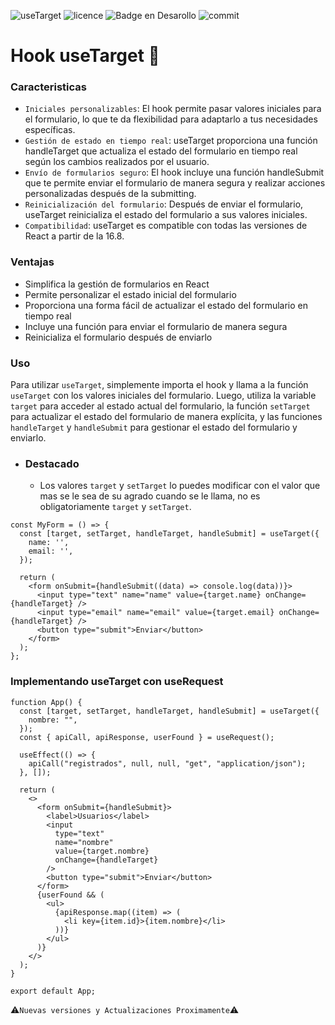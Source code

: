 ![useTarget](https://github.com/user-attachments/assets/fcdef414-d99f-49ae-8370-3b288d8b6fad)
![licence](https://img.shields.io/github/license/GianfrancoD/useTarget)
![Badge en Desarollo](https://img.shields.io/badge/Status-En%20Desarrollo-green)
![commit](https://img.shields.io/github/commits-since/GianfrancoD/useRequest/1.0.0)

# Hook useTarget 📝

### Caracteristicas

- `Iniciales personalizables`: El hook permite pasar valores iniciales para el formulario, lo que te da flexibilidad para adaptarlo a tus necesidades específicas.
- `Gestión de estado en tiempo real`: useTarget proporciona una función handleTarget que actualiza el estado del formulario en tiempo real según los cambios realizados por el usuario.
- `Envío de formularios seguro`: El hook incluye una función handleSubmit que te permite enviar el formulario de manera segura y realizar acciones personalizadas después de la submitting.
- `Reinicialización del formulario`: Después de enviar el formulario, useTarget reinicializa el estado del formulario a sus valores iniciales.
- `Compatibilidad`: useTarget es compatible con todas las versiones de React a partir de la 16.8.

### Ventajas

- Simplifica la gestión de formularios en React
- Permite personalizar el estado inicial del formulario
- Proporciona una forma fácil de actualizar el estado del formulario en tiempo real
- Incluye una función para enviar el formulario de manera segura
- Reinicializa el formulario después de enviarlo

### Uso

Para utilizar `useTarget`, simplemente importa el hook y llama a la función `useTarget` con los valores iniciales del formulario. Luego, utiliza la variable `target` para acceder al estado actual del formulario, la función `setTarget` para actualizar el estado del formulario de manera explícita, y las funciones `handleTarget` y `handleSubmit` para gestionar el estado del formulario y enviarlo.

- ### Destacado
  - Los valores `target` y `setTarget` lo puedes modificar con el valor que mas se le sea de su agrado cuando se le llama, no es obligatoriamente `target` y `setTarget`.

```
const MyForm = () => {
  const [target, setTarget, handleTarget, handleSubmit] = useTarget({
    name: '',
    email: '',
  });

  return (
    <form onSubmit={handleSubmit((data) => console.log(data))}>
      <input type="text" name="name" value={target.name} onChange={handleTarget} />
      <input type="email" name="email" value={target.email} onChange={handleTarget} />
      <button type="submit">Enviar</button>
    </form>
  );
};
```

### Implementando useTarget con useRequest

```
function App() {
  const [target, setTarget, handleTarget, handleSubmit] = useTarget({
    nombre: "",
  });
  const { apiCall, apiResponse, userFound } = useRequest();

  useEffect(() => {
    apiCall("registrados", null, null, "get", "application/json");
  }, []);

  return (
    <>
      <form onSubmit={handleSubmit}>
        <label>Usuarios</label>
        <input
          type="text"
          name="nombre"
          value={target.nombre}
          onChange={handleTarget}
        />
        <button type="submit">Enviar</button>
      </form>
      {userFound && (
        <ul>
          {apiResponse.map((item) => (
            <li key={item.id}>{item.nombre}</li>
          ))}
        </ul>
      )}
    </>
  );
}

export default App;
```

⚠️`Nuevas versiones y Actualizaciones Proximamente`⚠️
